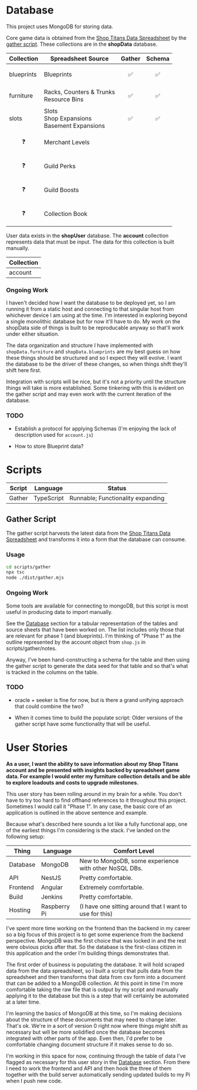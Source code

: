 # Database

This project uses MongoDB for storing data.

Core game data is obtained from the [Shop Titans Data Spreadsheet](https://docs.google.com/spreadsheets/d/1WLa7X8h3O0-aGKxeAlCL7bnN8-FhGd3t7pz2RCzSg8c) by the [gather script](#gather-script). These collections are in the **shopData** database.

| Collection                                             | Spreadsheet Source                                      | Gather                                                         | Schema                                                         |
| ------------------------------------------------------ | ------------------------------------------------------- | -------------------------------------------------------------- | -------------------------------------------------------------- |
| blueprints                                             | Blueprints                                              | <center><p align = "center"> :white_check_mark: </p> </center> | <center><p align = "center"> :white_check_mark: </p> </center> |
| furniture                                              | Racks, Counters & Trunks <br /> Resource Bins           | <center><p align = "center"> :white_check_mark: </p> </center> | <center><p align = "center"> :white_check_mark: </p> </center> |
| slots                                                  | Slots <br /> Shop Expansions <br /> Basement Expansions | <center><p align = "center"> :white_check_mark: </p> </center> | <center><p align = "center"> :white_check_mark: </p> </center> |
| <center><p align = "center"> :question: </p> </center> | Merchant Levels                                         |
| <center><p align = "center"> :question: </p> </center> | Guild Perks                                             |
| <center><p align = "center"> :question: </p> </center> | Guild Boosts                                            |
| <center><p align = "center"> :question: </p> </center> | Collection Book                                         |

User data exists in the **shopUser** database. The **account** collection represents data that must be input. The data for this collection is built manually.

| Collection |
| ---------- |
| account    |

### Ongoing Work

I haven't decided how I want the database to be deployed yet, so I am running it from a static host and connecting to that singular host from whichever device I am using at the time. I'm interested in exploring beyond a single monolithic database but for now it'll have to do. My work on the shopData side of things is built to be reproducable anyway so that'll work under either situation.

The data organization and structure I have implemented with `shopData.furniture` and `shopData.blueprints` are my best guess on how these things should be structured and so I expect they will evolve. I want the database to be the driver of these changes, so when things shift they'll shift here first.

Integration with scripts will be nice, but it's not a priority until the structure things will take is more established. Some tinkering with this is evident on the gather script and may even work with the current iteration of the database.

### TODO

- Establish a protocol for applying Schemas (I'm enjoying the lack of description used for `account.js`)

- How to store Blueprint data?

# Scripts

| Script | Language   | Status                            |
| ------ | ---------- | --------------------------------- |
| Gather | TypeScript | Runnable; Functionality expanding |

## Gather Script

The gather script harvests the latest data from the [Shop Titans Data Spreadsheet](https://docs.google.com/spreadsheets/d/1WLa7X8h3O0-aGKxeAlCL7bnN8-FhGd3t7pz2RCzSg8c) and transforms it into a form that the database can consume.

### Usage

```bash
cd scripts/gather
npx tsc
node ./dist/gather.mjs
```

### Ongoing Work

Some tools are available for connecting to mongoDB, but this script is most useful in producing data to import manually.

See the [Database](#database) section for a tabular representation of the tables and source sheets that have been worked on. The list includes only those that are relevant for phase 1 (and blueprints). I'm thinking of "Phase 1" as the outline represented by the account object from `shop.js` in scripts/gather/notes.

Anyway, I've been hand-constructing a schema for the table and then using the gather script to generate the data seed for that table and so that's what is tracked in the columns on the table.

### TODO

- oracle + seeker is fine for now, but is there a grand unifying approach that could combine the two?

- When it comes time to build the populate script: Older versions of the gather script have some functionality that will be useful.

# User Stories

**As a user, I want the ability to save information about my Shop Titans account and be presented with insights backed by spreadsheet game data. For example I would enter my furniture collection details and be able to explore loadouts and costs to upgrade milestones.**

This user story has been rolling around in my brain for a while. You don't have to try too hard to find offhand references to it throughout this project. Sometimes I would call it "Phase 1". In any case, the basic core of an application is outlined in the above sentence and example.

Because what's described here sounds a lot like a fully functional app, one of the earliest things I'm considering is the stack. I've landed on the following setup:

| Thing    | Language     | Comfort Level                                           |
| -------- | ------------ | ------------------------------------------------------- |
| Database | MongoDB      | New to MongoDB, some experience with other NoSQL DBs.   |
| API      | NestJS       | Pretty comfortable.                                     |
| Frontend | Angular      | Extremely comfortable.                                  |
| Build    | Jenkins      | Pretty comfortable.                                     |
| Hosting  | Raspberry Pi | (I have one sitting around that I want to use for this) |

I've spent more time working on the frontend than the backend in my career so a big focus of this project is to get some experience from the backend perspective. MongoDB was the first choice that was locked in and the rest were obvious picks after that. So the database is the first-class citizen in this application and the order I'm building things demonstrates that.

The first order of business is populating the database. It will hold scraped data from the data spreadsheet, so I built a script that pulls data from the spreadsheet and then transforms that data from csv form into a document that can be added to a MongoDB collection. At this point in time I'm more comfortable taking the raw file that is output by my script and manually applying it to the database but this is a step that will certainly be automated at a later time.

I'm learning the basics of MongoDB at this time, so I'm making decisions about the structure of these documents that may need to change later. That's ok. We're in a sort of version 0 right now where things might shift as necessary but will be more solidified once the database becomes integrated with other parts of the app. Even then, I'd prefer to be comfortable changing document structure if it makes sense to do so.

I'm working in this space for now, continuing through the table of data I've flagged as necessary for this user story in the [Database](#database) section. From there I need to work the frontend and API and then hook the three of them together with the build server automatically sending updated builds to my Pi when I push new code.
